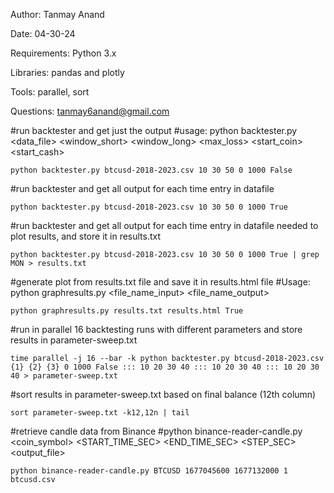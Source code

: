 Author: Tanmay Anand

Date: 04-30-24

Requirements: Python 3.x

Libraries: pandas and plotly

Tools: parallel, sort

Questions: tanmay6anand@gmail.com



#run backtester and get just the output
#usage: python backtester.py <data_file> <window_short> <window_long> <max_loss> <start_coin> <start_cash> <debug>
```properties
python backtester.py btcusd-2018-2023.csv 10 30 50 0 1000 False
```

#run backtester and get all output for each time entry in datafile
```properties
python backtester.py btcusd-2018-2023.csv 10 30 50 0 1000 True
```

#run backtester and get all output for each time entry in datafile needed to plot results, and store it in results.txt
```properties
python backtester.py btcusd-2018-2023.csv 10 30 50 0 1000 True | grep MON > results.txt
```
#generate plot from results.txt file and save it in results.html file
#Usage: python graphresults.py <file_name_input> <file_name_output> <show>
```properties
python graphresults.py results.txt results.html True
```
#run in parallel 16 backtesting runs with different parameters and store results in parameter-sweep.txt
```properties
time parallel -j 16 --bar -k python backtester.py btcusd-2018-2023.csv {1} {2} {3} 0 1000 False ::: 10 20 30 40 ::: 10 20 30 40 ::: 10 20 30 40 > parameter-sweep.txt
```
#sort results in parameter-sweep.txt based on final balance (12th column)
```properties
sort parameter-sweep.txt -k12,12n | tail
```
#retrieve candle data from Binance
#python binance-reader-candle.py <coin_symbol> <START_TIME_SEC> <END_TIME_SEC> <STEP_SEC> <output_file>
```properties
python binance-reader-candle.py BTCUSD 1677045600 1677132000 1 btcusd.csv
```